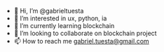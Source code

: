 - 👋 Hi, I’m @gabrieltuesta
- 👀 I’m interested in ux, python, ia
- 🌱 I’m currently learning blockchain 
- 💞️ I’m looking to collaborate on blockchain project
- 📫 How to reach me gabriel.tuesta@gmail.com 

<!---
gabrieltuesta/gabrieltuesta is a ✨ special ✨ repository because its `README.md` (this file) appears on your GitHub profile.
You can click the Preview link to take a look at your changes.
--->
